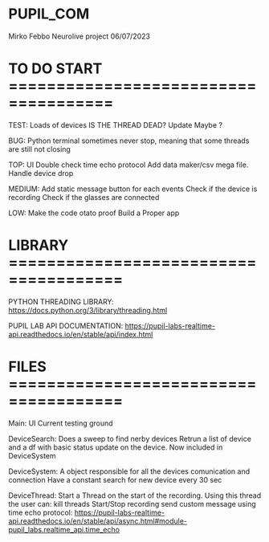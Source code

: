 # PUPIL_COM
Mirko Febbo 
Neurolive project 
06/07/2023

# TO DO START =====================================
TEST:
    Loads of devices 
    IS THE THREAD DEAD? Update Maybe ?

BUG:
    Python terminal sometimes never stop, meaning that some threads are still not closing
    
TOP:
    UI
    Double check time echo protocol 
    Add data maker/csv mega file.
    Handle device drop

MEDIUM:
    Add static message button for each events 
    Check if the device is recording 
    Check if the glasses are connected 

LOW:
    Make the code otato proof
    Build a Proper app 

# LIBRARY ======================================
PYTHON THREADING LIBRARY:
    https://docs.python.org/3/library/threading.html


PUPIL LAB API DOCUMENTATION:
    https://pupil-labs-realtime-api.readthedocs.io/en/stable/api/index.html

# FILES ======================================

Main:
    UI
    Current testing ground

DeviceSearch: 
    Does a sweep to find nerby devices
    Retrun a list of device and a df with basic status update on the device.
    Now included in DeviceSystem 

DeviceSystem:
    A object responsible for all the devices comunication and connection
    Have a constant search for new device every 30 sec 

DeviceThread:
    Start a Thread on the start of the recording.
    Using this thread the user can:
        kill threads
        Start/Stop recording 
        send custom message using time echo protocol:
        https://pupil-labs-realtime-api.readthedocs.io/en/stable/api/async.html#module-pupil_labs.realtime_api.time_echo

